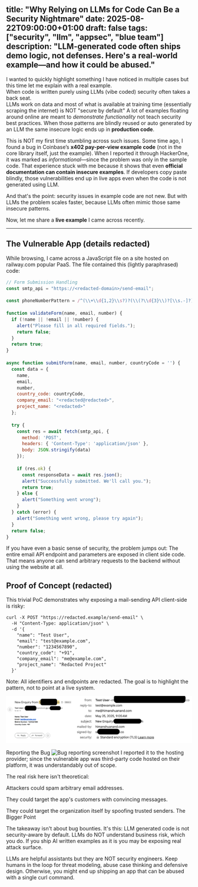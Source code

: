 title: "Why Relying on LLMs for Code Can Be a Security Nightmare"
date: 2025-08-22T09:00:00+01:00
draft: false
tags: ["security", "llm", "appsec", "blue team"]
description: "LLM-generated code often ships demo logic, not defenses. Here's a real-world example—and how it could be abused."
---

I wanted to quickly highlight something I have noticed in multiple cases but this time let me explain with a real example.  
When code is written purely using LLMs (vibe coded) security often takes a back seat.  
LLMs work on data and most of what is available at training time (essentially scraping the internet) is NOT "secure by default" A lot of examples floating around online are meant to *demonstrate functionality* not teach security best practices. When those patterns are blindly reused or auto generated by an LLM the same insecure logic ends up in **production code**.  

This is NOT my first time stumbling across such issues. Some time ago, I found a bug in Coinbase’s **x402 pay-per-view example code** (not in the core library itself, just the example). When I reported it through HackerOne, it was marked as *informational*—since the problem was only in the sample code. That experience stuck with me because it shows that even **official documentation can contain insecure examples**. If developers copy paste blindly, those vulnerabilities end up in live apps even when the code is not generated using LLM.

And that's the point: security issues in example code are not new. But with LLMs the problem scales faster, because LLMs often mimic those same insecure patterns.  

Now, let me share a **live example** I came across recently.


---

## The Vulnerable App (details redacted)

While browsing, I came across a JavaScript file on a site hosted on railway.com popular PaaS. The file contained this (lightly paraphrased) code:

```js
// Form Submission Handling
const smtp_api = "https://<redacted-domain>/send-email";

const phoneNumberPattern = /^(\\+\\d{1,2}\\s?)?(\\(?\\d{3}\\)?[\\s.-]?)?\\d{3}[\\s.-]?\\d{4}$/;

function validateForm(name, email, number) {
  if (!name || !email || !number) {
    alert("Please fill in all required fields.");
    return false;
  }
  return true;
}

async function submitForm(name, email, number, countryCode = '') {
  const data = {
    name,
    email,
    number,
    country_code: countryCode,
    company_email: "<redacted@redacted>",
    project_name: "<redacted>"
  };

  try {
    const res = await fetch(smtp_api, {
      method: 'POST',
      headers: { 'Content-Type': 'application/json' },
      body: JSON.stringify(data)
    });

    if (res.ok) {
      const responseData = await res.json();
      alert("Successfully submitted. We'll call you.");
      return true;
    } else {
      alert("Something went wrong");
    }
  } catch (error) {
    alert("Something went wrong, please try again");
  }
  return false;
}
```

If you have even a basic sense of security, the problem jumps out:
The entire email API endpoint and parameters are exposed in client side code.
That means anyone can send arbitrary requests to the backend without using the website at all.

## Proof of Concept (redacted)

This trivial PoC demonstrates why exposing a mail-sending API client-side is risky:

```
curl -X POST "https://redacted.example/send-email" \
  -H "Content-Type: application/json" \
  -d '{
    "name": "Test User",
    "email": "test@example.com",
    "number": "1234567890",
    "country_code": "+91",
    "company_email": "me@example.com",
    "project_name": "Redacted Project"
  }'
  ```
  Note: All identifiers and endpoints are redacted. The goal is to highlight the pattern, not to point at a live system.

![Email Recieved in my inbox](./images/email-inbox.png)

  Reporting the Bug
![Bug reporting screenshot](./images/bug-report.png)
I reported it to the hosting provider; since the vulnerable app was third-party code hosted on their platform, it was understandably out of scope.

The real risk here isn't theoretical:

Attackers could spam arbitrary email addresses.

They could target the app's customers with convincing messages.

They could target the organization itself by spoofing trusted senders.
The Bigger Point

The takeaway isn't about bug bounties. It's this:
   LLM generated code is not security-aware by default.
   LLMs do NOT understand business risk, which you do.
   If you ship AI written examples as it is you may be exposing real attack surface.

LLMs are helpful assistants but they are NOT security engineers. Keep humans in the loop for threat modeling, abuse case thinking and defensive design. Otherwise, you might end up shipping an app that can be abused with a single curl command.
